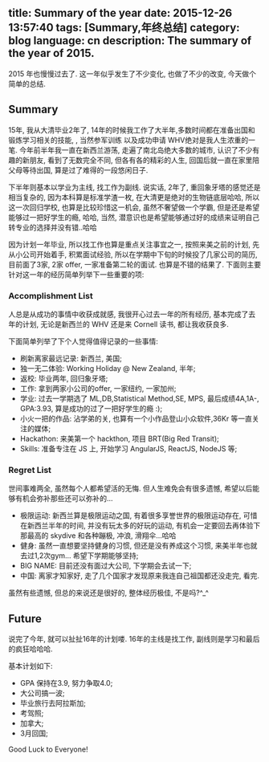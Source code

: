 title: Summary of the year
date: 2015-12-26 13:57:40
tags: [Summary,年终总结]
category: blog
language: cn
description: The summary of the year of 2015.
---

2015 年也慢慢过去了. 这一年似乎发生了不少变化, 也做了不少的改变, 今天做个简单的总结.

## Summary

15年, 我从大清毕业2年了, 14年的时候我工作了大半年,多数时间都在准备出国和锻炼学习相关的技能, , 当然参军训练 以及成功申请 WHV绝对是我人生浓重的一笔. 今年前半年我一直在新西兰游荡, 走遍了南北岛绝大多数的城市, 认识了不少有趣的新朋友, 看到了无数完全不同, 但各有各的精彩的人生, 回国后就一直在家里陪父母等待出国, 算是过了难得的一段悠闲日子. 

下半年则基本以学业为主线, 找工作为副线. 说实话, 2年了, 重回象牙塔的感觉还是相当复杂的, 因为本科算是标准学渣一枚, 在大清更是绝对的生物链底层哈哈, 所以这一次回归学校, 也算是比较珍惜这一机会, 虽然不奢望做一个学霸, 但是还是希望能够过一把好学生的瘾, 哈哈, 当然, 潜意识也是希望能够通过好的成绩来证明自己转专业的选择并没有错..哈哈

因为计划一年毕业, 所以找工作也算是重点关注事宜之一, 按照来美之前的计划, 先从小公司开始着手, 积累面试经验, 所以在学期中下旬的时候投了几家公司的简历, 目前面了3家, 2家 offer, 一家准备第二轮的面试. 也算是不错的结果了. 下面则主要针对这一年的经历简单列举下一些重要的项:

### Accomplishment List

人总是从成功的事情中收获成就感, 我很开心过去一年的所有经历, 基本完成了去年的计划, 无论是新西兰的 WHV 还是来 Cornell 读书, 都让我收获良多.

下面简单列举了下个人觉得值得记录的一些事情:

- 刷新离家最远记录: 新西兰, 美国;
- 独一无二体验: Working Holiday @ New Zealand, 半年;
- 返校: 毕业两年, 回归象牙塔;
- 工作: 拿到两家小公司的offer, 一家纽约, 一家加州;
- 学业: 过去一学期选了 ML,DB,Statistical Method,SE, MPS, 最后成绩4A,1A-, GPA:3.93, 算是成功的过了一把好学生的瘾 :);
- 小火一把的作品: 沾学弟的关, 也算有一个小作品登山小众软件,36Kr 等一直关注的媒体;
- Hackathon: 来美第一个 hackthon, 项目 BRT(Big Red Transit);
- Skills: 准备专注在 JS 上, 开始学习 AngularJS, ReactJS, NodeJS 等;


### Regret List 

世间事难两全, 虽然每个人都希望活的无悔. 但人生难免会有很多遗憾, 希望以后能够有机会弥补那些还可以弥补的...

- 极限运动: 新西兰算是极限运动之国, 有着很多享誉世界的极限运动存在, 可惜在新西兰半年的时间, 并没有玩太多的好玩的运动, 有机会一定要回去再体验下那最高的 skydive 和各种蹦极, 冲浪, 滑翔伞...哈哈
- 健身: 虽然一直想要坚持健身的习惯, 但还是没有养成这个习惯, 来美半年也就去过1,2次gym... 希望下学期能够坚持;
- BIG NAME: 目前还没有面过大公司, 下学期会去试一下;
- 中国: 离家才知家好, 走了几个国家才发现原来我连自己祖国都还没走完, 看完.

 虽然有些遗憾, 但总的来说还是很好的, 整体经历极佳, 不是吗?^_^

## Future

说完了今年, 就可以扯扯16年的计划喽. 16年的主线是找工作, 副线则是学习和最后的疯狂哈哈哈. 

基本计划如下:

- GPA 保持在3.9, 努力争取4.0;
- 大公司搞一波;
- 毕业旅行去阿拉斯加;
- 考驾照;
- 加拿大;
- 3月回国;


Good Luck to Everyone!
